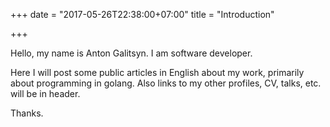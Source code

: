 +++
date = "2017-05-26T22:38:00+07:00"
title = "Introduction"

+++

Hello, my name is Anton Galitsyn. I am software developer.

Here I will post some public articles in English about my work,
primarily about programming in golang. Also links to my other profiles, CV,
talks, etc. will be in header.

Thanks.

